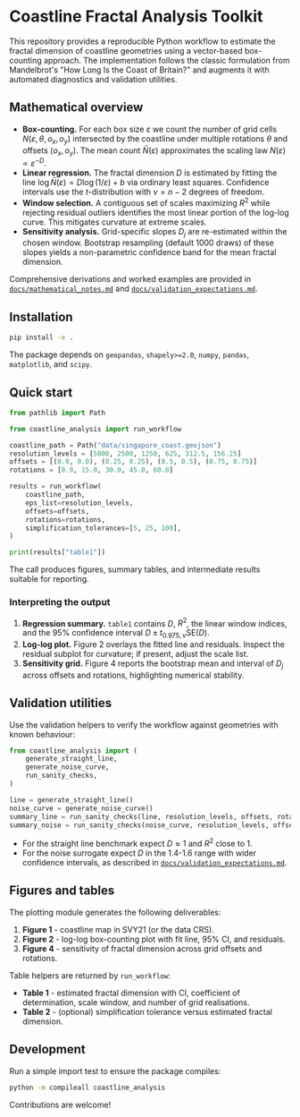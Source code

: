 # Coastline Fractal Analysis Toolkit

This repository provides a reproducible Python workflow to estimate the fractal dimension of coastline geometries using a vector-based box-counting approach. The implementation follows the classic formulation from Mandelbrot's "How Long Is the Coast of Britain?" and augments it with automated diagnostics and validation utilities.

## Mathematical overview

- **Box-counting.** For each box size $\varepsilon$ we count the number of grid cells $N(\varepsilon, \theta, o_x, o_y)$ intersected by the coastline under multiple rotations $\theta$ and offsets $(o_x, o_y)$. The mean count $\bar{N}(\varepsilon)$ approximates the scaling law $N(\varepsilon) \propto \varepsilon^{-D}$.
- **Linear regression.** The fractal dimension $D$ is estimated by fitting the line $\log \bar{N}(\varepsilon) = D \log(1/\varepsilon) + b$ via ordinary least squares. Confidence intervals use the $t$-distribution with $\nu = n-2$ degrees of freedom.
- **Window selection.** A contiguous set of scales maximizing $R^2$ while rejecting residual outliers identifies the most linear portion of the log-log curve. This mitigates curvature at extreme scales.
- **Sensitivity analysis.** Grid-specific slopes $D_j$ are re-estimated within the chosen window. Bootstrap resampling (default 1000 draws) of these slopes yields a non-parametric confidence band for the mean fractal dimension.

Comprehensive derivations and worked examples are provided in [`docs/mathematical_notes.md`](docs/mathematical_notes.md) and [`docs/validation_expectations.md`](docs/validation_expectations.md).

## Installation

```bash
pip install -e .
```

The package depends on `geopandas`, `shapely>=2.0`, `numpy`, `pandas`, `matplotlib`, and `scipy`.

## Quick start

```python
from pathlib import Path

from coastline_analysis import run_workflow

coastline_path = Path("data/singapore_coast.geojson")
resolution_levels = [5000, 2500, 1250, 625, 312.5, 156.25]
offsets = [(0.0, 0.0), (0.25, 0.25), (0.5, 0.5), (0.75, 0.75)]
rotations = [0.0, 15.0, 30.0, 45.0, 60.0]

results = run_workflow(
    coastline_path,
    eps_list=resolution_levels,
    offsets=offsets,
    rotations=rotations,
    simplification_tolerances=[5, 25, 100],
)

print(results["table1"])
```

The call produces figures, summary tables, and intermediate results suitable for reporting.

### Interpreting the output

1. **Regression summary.** `table1` contains $D$, $R^2$, the linear window indices, and the 95% confidence interval $D \pm t_{0.975,\,\nu}\mathrm{SE}(D)$.
2. **Log-log plot.** Figure 2 overlays the fitted line and residuals. Inspect the residual subplot for curvature; if present, adjust the scale list.
3. **Sensitivity grid.** Figure 4 reports the bootstrap mean and interval of $D_j$ across offsets and rotations, highlighting numerical stability.

## Validation utilities

Use the validation helpers to verify the workflow against geometries with known behaviour:

```python
from coastline_analysis import (
    generate_straight_line,
    generate_noise_curve,
    run_sanity_checks,
)

line = generate_straight_line()
noise_curve = generate_noise_curve()
summary_line = run_sanity_checks(line, resolution_levels, offsets, rotations)
summary_noise = run_sanity_checks(noise_curve, resolution_levels, offsets, rotations)
```

- For the straight line benchmark expect $D \approx 1$ and $R^2$ close to 1.
- For the noise surrogate expect $D$ in the 1.4-1.6 range with wider confidence intervals, as described in [`docs/validation_expectations.md`](docs/validation_expectations.md).

## Figures and tables

The plotting module generates the following deliverables:

1. **Figure 1** - coastline map in SVY21 (or the data CRS).
2. **Figure 2** - log-log box-counting plot with fit line, 95% CI, and residuals.
3. **Figure 4** - sensitivity of fractal dimension across grid offsets and rotations.

Table helpers are returned by `run_workflow`:

- **Table 1** - estimated fractal dimension with CI, coefficient of determination, scale window, and number of grid realisations.
- **Table 2** - (optional) simplification tolerance versus estimated fractal dimension.

## Development

Run a simple import test to ensure the package compiles:

```bash
python -m compileall coastline_analysis
```

Contributions are welcome!
